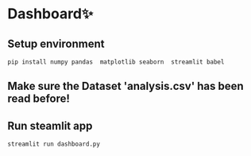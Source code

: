 # Dashboard✨

## Setup environment
```
pip install numpy pandas  matplotlib seaborn  streamlit babel
```
## Make sure the Dataset 'analysis.csv' has been read before!

## Run steamlit app
```
streamlit run dashboard.py
```

